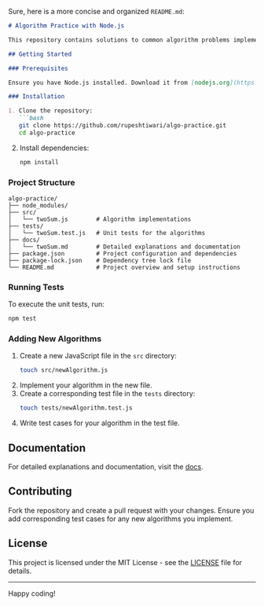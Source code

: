 Sure, here is a more concise and organized `README.md`:

```markdown
# Algorithm Practice with Node.js

This repository contains solutions to common algorithm problems implemented in Node.js, along with unit tests to verify their correctness. Jest is used as the testing framework.

## Getting Started

### Prerequisites

Ensure you have Node.js installed. Download it from [nodejs.org](https://nodejs.org/).

### Installation

1. Clone the repository:
   ```bash
   git clone https://github.com/rupeshtiwari/algo-practice.git
   cd algo-practice
   ```
2. Install dependencies:
   ```bash
   npm install
   ```

### Project Structure

```
algo-practice/
├── node_modules/
├── src/
│   └── twoSum.js        # Algorithm implementations
├── tests/
│   └── twoSum.test.js   # Unit tests for the algorithms
├── docs/
│   └── twoSum.md        # Detailed explanations and documentation
├── package.json         # Project configuration and dependencies
├── package-lock.json    # Dependency tree lock file
└── README.md            # Project overview and setup instructions
```

### Running Tests

To execute the unit tests, run:
```bash
npm test
```

### Adding New Algorithms

1. Create a new JavaScript file in the `src` directory:
   ```bash
   touch src/newAlgorithm.js
   ```
2. Implement your algorithm in the new file.
3. Create a corresponding test file in the `tests` directory:
   ```bash
   touch tests/newAlgorithm.test.js
   ```
4. Write test cases for your algorithm in the test file.

## Documentation

For detailed explanations and documentation, visit the [docs](./docs/).

## Contributing

Fork the repository and create a pull request with your changes. Ensure you add corresponding test cases for any new algorithms you implement.

## License

This project is licensed under the MIT License - see the [LICENSE](LICENSE) file for details.

---

Happy coding!
 